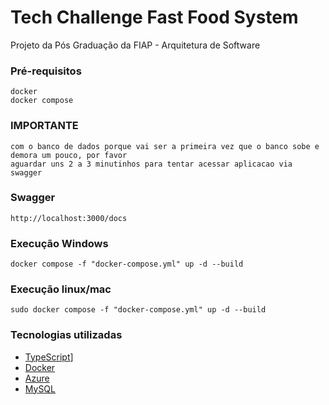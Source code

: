 # Tech Challenge Fast Food System

Projeto da Pós Graduação da FIAP - Arquitetura de Software

### Pré-requisitos
```
docker
docker compose
```

### IMPORTANTE
``` Na primeira vez que subir, o container da aplicacao vai apresentar erros de conexao
com o banco de dados porque vai ser a primeira vez que o banco sobe e demora um pouco, por favor
aguardar uns 2 a 3 minutinhos para tentar acessar aplicacao via swagger
```

### Swagger
```
http://localhost:3000/docs
```

### Execução Windows
```
docker compose -f "docker-compose.yml" up -d --build
```

### Execução linux/mac
```
sudo docker compose -f "docker-compose.yml" up -d --build
```




### Tecnologias utilizadas

* [TypeScript](https://www.typescriptlang.org)]
* [Docker](https://www.docker.com)
* [Azure](https://azure.microsoft.com/pt-br/products/mysql)
* [MySQL](https://www.mysql.com)

